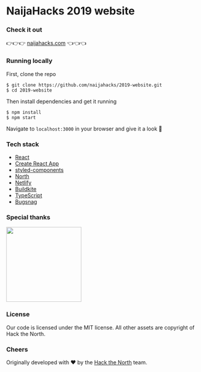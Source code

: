 # NaijaHacks 2019 website

### Check it out

👉👉👉 [naijahacks.com](https://naijahacks.com) 👈👈👈

### Running locally

First, clone the repo

```
$ git clone https://github.com/naijahacks/2019-website.git
$ cd 2019-website
```

Then install dependencies and get it running

```
$ npm install
$ npm start
```

Navigate to `localhost:3000` in your browser and give it a look 👀

### Tech stack

- [React](https://reactjs.org/)
- [Create React App](https://github.com/facebook/create-react-app)
- [styled-components](https://https://www.styled-components.com/)
- [North](https://www.npmjs.com/package/@hackthenorth/north)
- [Netlify](https://www.netlify.com/)
- [Buildkite](https://buildkite.com)
- [TypeScript](https://www.typescriptlang.org/)
- [Bugsnag](https://www.bugsnag.com)

### Special thanks

[<img src="./docs/bugsnag.svg" width="200px" />](https://www.bugsnag.com)

### License

Our code is licensed under the MIT license. All other assets are copyright of Hack the North.

### Cheers

Originally developed with ❤️ by the [Hack the North](https://github.com/orgs/hackathon/people) team.

